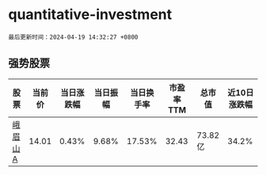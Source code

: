 # quantitative-investment

`最后更新时间：2024-04-19 14:32:27 +0800`

## 强势股票

|股票|当前价|当日涨跌幅|当日振幅|当日换手率|市盈率TTM|总市值|近10日涨跌幅|
|----|----|----|----|----|----|----|----|
|[峨眉山A](https://xueqiu.com/S/SZ000888)|14.01|0.43%|9.68%|17.53%|32.43|73.82亿|34.2%|
